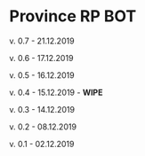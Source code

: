 #  Province RP BOT

v. 0.7 - 21.12.2019

v. 0.6 - 17.12.2019

v. 0.5 - 16.12.2019

v. 0.4 - 15.12.2019 - **WIPE**

v. 0.3 - 14.12.2019

v. 0.2 - 08.12.2019

v. 0.1 - 02.12.2019
